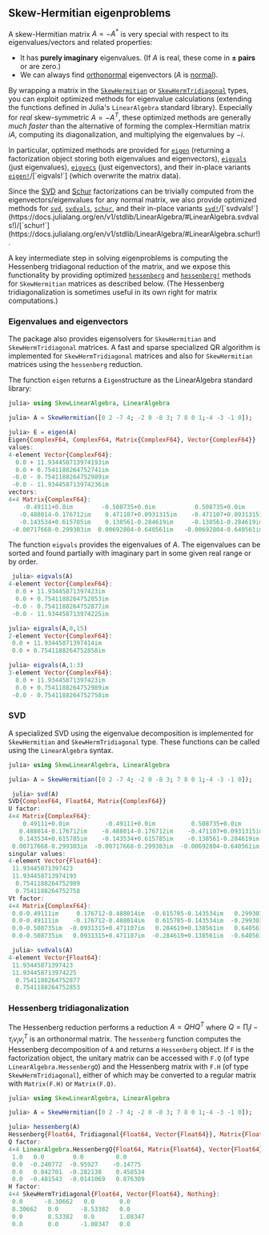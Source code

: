 ## Skew-Hermitian eigenproblems

A skew-Hermitian matrix $A = -A^*$ is very special with respect to its eigenvalues/vectors and related properties:

* It has **purely imaginary** eigenvalues.  (If $A$ is real, these come in **± pairs** or are zero.)
* We can always find [orthonormal](https://en.wikipedia.org/wiki/Orthonormality) eigenvectors ($A$ is [normal](https://en.wikipedia.org/wiki/Normal_matrix)).

By wrapping a matrix in the [`SkewHermitian`](@ref) or [`SkewHermTridiagonal`](@ref) types, you can exploit optimized methods
for eigenvalue calculations (extending the functions defined in Julia's `LinearAlgebra` standard library).   Especially for *real*
skew-symmetric $A=-A^T$, these optimized methods are generally *much faster* than the alternative of forming the complex-Hermitian
matrix $iA$, computing its diagonalization, and multiplying the eigenvalues by $-i$.

In particular, optimized methods are provided for [`eigen`](https://docs.julialang.org/en/v1/stdlib/LinearAlgebra/#LinearAlgebra.eigen) (returning a factorization object storing both eigenvalues and eigenvectors), [`eigvals`](https://docs.julialang.org/en/v1/stdlib/LinearAlgebra/#LinearAlgebra.eigvals) (just eigenvalues), [`eigvecs`](https://docs.julialang.org/en/v1/stdlib/LinearAlgebra/#LinearAlgebra.eigvecs) (just eigenvectors), and their in-place variants [`eigen!`](https://docs.julialang.org/en/v1/stdlib/LinearAlgebra/#LinearAlgebra.eigen!)/[`eigvals!`] (which overwrite the matrix data).

Since the [SVD](https://en.wikipedia.org/wiki/Singular_value_decomposition) and [Schur](https://en.wikipedia.org/wiki/Schur_decomposition) factorizations can be trivially computed from the eigenvectors/eigenvalues for any normal matrix, we also provide optimized methods for [`svd`](https://docs.julialang.org/en/v1/stdlib/LinearAlgebra/#LinearAlgebra.svd), [`svdvals`](https://docs.julialang.org/en/v1/stdlib/LinearAlgebra/#LinearAlgebra.svdvals), [`schur`](https://docs.julialang.org/en/v1/stdlib/LinearAlgebra/#LinearAlgebra.schur), and their in-place variants [`svd!`](https://docs.julialang.org/en/v1/stdlib/LinearAlgebra/#LinearAlgebra.svd!)/[`svdvals!`](https://docs.julialang.org/en/v1/stdlib/LinearAlgebra/#LinearAlgebra.svdvals!)/[`schur!`](https://docs.julialang.org/en/v1/stdlib/LinearAlgebra/#LinearAlgebra.schur!).

A key intermediate step in solving eigenproblems is computing the Hessenberg tridiagonal reduction of the matrix, and we expose this functionality by providing optimized [`hessenberg`](https://docs.julialang.org/en/v1/stdlib/LinearAlgebra/#LinearAlgebra.hessenberg) and [`hessenberg!`](https://docs.julialang.org/en/v1/stdlib/LinearAlgebra/#LinearAlgebra.hessenberg!) methods for `SkewHermitian` matrices as described below.   (The Hessenberg tridiagonalization is sometimes useful in its own right for matrix computations.)

 ### Eigenvalues and eigenvectors

The package also provides eigensolvers for  `SkewHermitian` and `SkewHermTridiagonal` matrices. A fast and sparse specialized QR algorithm is implemented for `SkewHermTridiagonal` matrices and also for `SkewHermitian` matrices using the `hessenberg` reduction.

The function `eigen` returns a `Eigen`structure as the LinearAlgebra standard library:
```jl
julia> using SkewLinearAlgebra, LinearAlgebra

julia> A = SkewHermitian([0 2 -7 4; -2 0 -8 3; 7 8 0 1;-4 -3 -1 0]);

julia> E = eigen(A)
Eigen{ComplexF64, ComplexF64, Matrix{ComplexF64}, Vector{ComplexF64}}
values:
4-element Vector{ComplexF64}:
  0.0 + 11.934458713974193im
  0.0 + 0.7541188264752741im
 -0.0 - 0.7541188264752989im
 -0.0 - 11.934458713974236im
vectors:
4×4 Matrix{ComplexF64}:
    -0.49111+0.0im        -0.508735+0.0im           0.508735+0.0im           0.49111+0.0im
   -0.488014-0.176712im    0.471107+0.0931315im    -0.471107+0.0931315im    0.488014-0.176712im
   -0.143534+0.615785im    0.138561-0.284619im     -0.138561-0.284619im     0.143534+0.615785im
 -0.00717668-0.299303im  0.00692804-0.640561im   -0.00692804-0.640561im   0.00717668-0.299303im
```

 The function `eigvals` provides the eigenvalues of $A$. The eigenvalues can be sorted and found partially with imaginary part in some given real range or by order.
```jl
 julia> eigvals(A)
4-element Vector{ComplexF64}:
  0.0 + 11.93445871397423im
  0.0 + 0.7541188264752853im
 -0.0 - 0.7541188264752877im
 -0.0 - 11.934458713974225im

julia> eigvals(A,0,15)
2-element Vector{ComplexF64}:
 0.0 + 11.93445871397414im
 0.0 + 0.7541188264752858im

julia> eigvals(A,1:3)
3-element Vector{ComplexF64}:
  0.0 + 11.93445871397423im
  0.0 + 0.7541188264752989im
 -0.0 - 0.7541188264752758im
```

 ### SVD

 A specialized SVD using the eigenvalue decomposition is implemented for `SkewHermitian` and `SkewHermTridiagonal` type.
 These functions can be called using the `LinearAlgebra` syntax.
```jl
julia> using SkewLinearAlgebra, LinearAlgebra

julia> A = SkewHermitian([0 2 -7 4; -2 0 -8 3; 7 8 0 1;-4 -3 -1 0]);

 julia> svd(A)
SVD{ComplexF64, Float64, Matrix{ComplexF64}}
U factor:
4×4 Matrix{ComplexF64}:
    0.49111+0.0im          -0.49111+0.0im          0.508735+0.0im         -0.508735+0.0im
   0.488014-0.176712im    -0.488014-0.176712im    -0.471107+0.0931315im    0.471107+0.0931315im
   0.143534+0.615785im    -0.143534+0.615785im    -0.138561-0.284619im     0.138561-0.284619im
 0.00717668-0.299303im  -0.00717668-0.299303im  -0.00692804-0.640561im   0.00692804-0.640561im
singular values:
4-element Vector{Float64}:
 11.93445871397423
 11.934458713974193
  0.7541188264752989
  0.7541188264752758
Vt factor:
4×4 Matrix{ComplexF64}:
 0.0-0.49111im     0.176712-0.488014im  -0.615785-0.143534im   0.299303-0.00717668im
 0.0-0.49111im    -0.176712-0.488014im   0.615785-0.143534im  -0.299303-0.00717668im
 0.0-0.508735im  -0.0931315+0.471107im   0.284619+0.138561im   0.640561+0.00692804im
 0.0-0.508735im   0.0931315+0.471107im  -0.284619+0.138561im  -0.640561+0.00692804im

 julia> svdvals(A)
4-element Vector{Float64}:
 11.93445871397423
 11.934458713974225
  0.7541188264752877
  0.7541188264752853
```

### Hessenberg tridiagonalization

The Hessenberg reduction performs a reduction $A=QHQ^T$ where $Q=\prod_i I-\tau_i v_iv_i^T$ is an orthonormal matrix.
The `hessenberg` function computes the Hessenberg decomposition of `A` and returns a `Hessenberg` object. If `F` is the
factorization object, the unitary matrix can be accessed with `F.Q` (of type `LinearAlgebra.HessenbergQ`)
and the Hessenberg matrix with `F.H` (of type `SkewHermTridiagonal`), either of
which may be converted to a regular matrix with `Matrix(F.H)` or `Matrix(F.Q)`.

```jl
julia> using SkewLinearAlgebra, LinearAlgebra

julia> A = SkewHermitian([0 2 -7 4; -2 0 -8 3; 7 8 0 1;-4 -3 -1 0]);

julia> hessenberg(A)
Hessenberg{Float64, Tridiagonal{Float64, Vector{Float64}}, Matrix{Float64}, Vector{Float64}, Bool}
Q factor:
4×4 LinearAlgebra.HessenbergQ{Float64, Matrix{Float64}, Vector{Float64}, true}:
 1.0   0.0        0.0         0.0
 0.0  -0.240772  -0.95927    -0.14775
 0.0   0.842701  -0.282138    0.458534
 0.0  -0.481543  -0.0141069   0.876309
H factor:
4×4 SkewHermTridiagonal{Float64, Vector{Float64}, Nothing}:
 0.0      -8.30662   0.0       0.0
 8.30662   0.0      -8.53382   0.0
 0.0       8.53382   0.0       1.08347
 0.0       0.0      -1.08347   0.0
```

